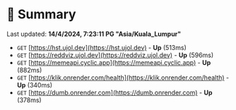# 📖 Summary
Last updated: **14/4/2024, 7:23:11 PG "Asia/Kuala_Lumpur"**

- `GET` [https://hst.ujol.dev](https://hst.ujol.dev) - **Up** (513ms)
- `GET` [https://reddviz.ujol.dev](https://reddviz.ujol.dev) - **Up** (596ms)
- `GET` [https://memeapi.cyclic.app](https://memeapi.cyclic.app) - **Up** (882ms)
- `GET` [https://klik.onrender.com/health](https://klik.onrender.com/health) - **Up** (340ms)
- `GET` [https://dumb.onrender.com](https://dumb.onrender.com) - **Up** (378ms)
